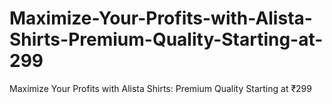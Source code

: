 # Maximize-Your-Profits-with-Alista-Shirts-Premium-Quality-Starting-at-299
Maximize Your Profits with Alista Shirts: Premium Quality Starting at ₹299
